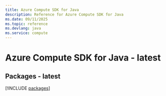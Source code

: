```yaml
---
title: Azure Compute SDK for Java
description: Reference for Azure Compute SDK for Java
ms.date: 09/11/2025
ms.topic: reference
ms.devlang: java
ms.service: compute
---
```

# Azure Compute SDK for Java - latest
## Packages - latest
[!INCLUDE [packages](compute-index.md)]